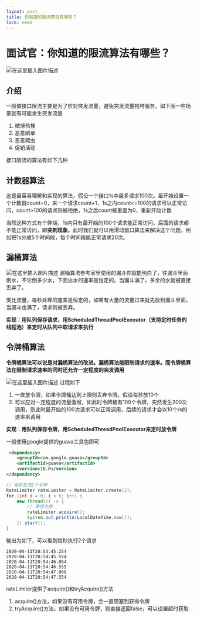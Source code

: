 ```yaml
---
layout: post
title: 你知道的限流算法有哪些？
lock: need
---
```


# 面试官：你知道的限流算法有哪些？

![在这里插入图片描述](https://img-blog.csdnimg.cn/20200426232234887.jpg?)
## 介绍
一般做接口限流主要是为了应对突发流量，避免突发流量拖垮服务。如下面一些场景就有可能发生突发流量

1. 微博热搜
2. 恶意刷单
3. 恶意爬虫
4. 促销活动

接口限流的算法有如下几种
## 计数器算法
这是最容易理解和实现的算法，假设一个接口1s中最多请求100次。最开始设置一个计数器count=0，来一个请求count+1，1s之内count<=100的请求可以正常访问，count>100的请求则被拒绝，1s之后count被重置为0，重新开始计数

当然这种方式有个弊端，1s内只有最开始的100个请求能正常访问，后面的请求都不能正常访问，即**突刺现象**。此时我们就可以用滑动窗口算法来解决这个问题，例如把1s分成5个时间段，每个时间段能正常请求20次。

## 漏桶算法
![在这里插入图片描述](https://img-blog.csdnimg.cn/20200411195925757.png?)
漏桶算法参考家里使用的漏斗你就能明白了，往漏斗里面倒水，不论倒多少水，下面出水的速率是恒定的。当漏斗满了，多余的水就被直接丢弃了。

类比流量，每秒处理的速率是恒定的，如果有大量的流量过来就先放到漏斗里面。当漏斗也满了，请求则被丢弃。

**实现：用队列保存请求，用ScheduledThreadPoolExecutor（支持定时任务的线程池）来定时从队列中取请求来执行**
## 令牌桶算法
**令牌桶算法可以说是对漏桶算法的改进。漏桶算法能限制请求的速率。而令牌桶算法在限制请求速率的同时还允许一定程度的突发调用**

![在这里插入图片描述](https://img-blog.csdnimg.cn/20200411204535955.PNG?)
过程如下

1. 一直放令牌，如果令牌桶达到上限则丢弃令牌，假设每秒放10个
2. 可以应对一定程度的流量激增，如此时令牌桶有100个令牌，突然发生200次调用，则此时最开始的100次请求可以正常调用，后续的请求才会以10个/s的速率来调用

**实现：用队列保存令牌，用ScheduledThreadPoolExecutor来定时放令牌**

一般使用google提供的guava工具包即可

```xml
 <dependency>
    <groupId>com.google.guava</groupId>
    <artifactId>guava</artifactId>
    <version>18.0</version>
</dependency>
```

```java
// 每秒生成2个令牌
RateLimiter rateLimiter = RateLimiter.create(2);
for (int i = 0; i < 6; i++) {
    new Thread(() -> {
        // 获得令牌
        rateLimiter.acquire();
        System.out.println(LocalDateTime.now());
    }).start();
}
```
输出为如下，可以看到每秒执行2个请求
```text
2020-04-11T20:54:45.254
2020-04-11T20:54:45.554
2020-04-11T20:54:46.054
2020-04-11T20:54:46.555
2020-04-11T20:54:47.068
2020-04-11T20:54:47.554
```

rateLimiter提供了acquire()和tryAcquire()方法
1. acquire()方法，如果没有可用令牌，会一直阻塞到获得令牌
2. tryAcquire()方法，如果没有可用令牌，则直接返回false，可以设置超时获取